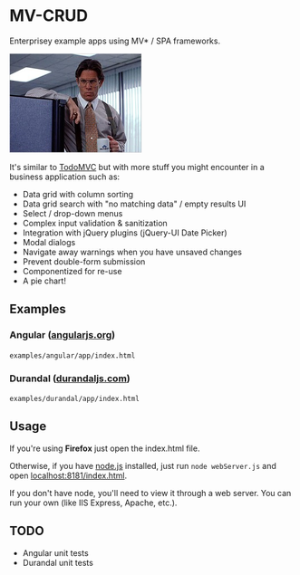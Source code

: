 # MV-CRUD
Enterprisey example apps using MV* / SPA frameworks.

![lumberg](lumberg.jpg)

It's similar to [TodoMVC](http://todomvc.com/") but with more stuff you might encounter in a business application such as:

- Data grid with column sorting
- Data grid search with "no matching data" / empty results UI
- Select / drop-down menus
- Complex input validation & sanitization
- Integration with jQuery plugins (jQuery-UI Date Picker)
- Modal dialogs
- Navigate away warnings when you have unsaved changes
- Prevent double-form submission
- Componentized for re-use
- A pie chart!

## Examples

### Angular ([angularjs.org](http://anjularjs.org))

`examples/angular/app/index.html`

### Durandal ([durandaljs.com](http://durandaljs.com))

`examples/durandal/app/index.html`

## Usage

If you're using **Firefox** just open the index.html file.

Otherwise, if you have [node.js](http://www.nodejs.org/) installed, just run `node webServer.js` and open [localhost:8181/index.html](http://localhost:8181/index.html).

If you don't have node, you'll need to view it through a web server.  You can run your own (like IIS Express, Apache, etc.).

## TODO

- Angular unit tests
- Durandal unit tests

